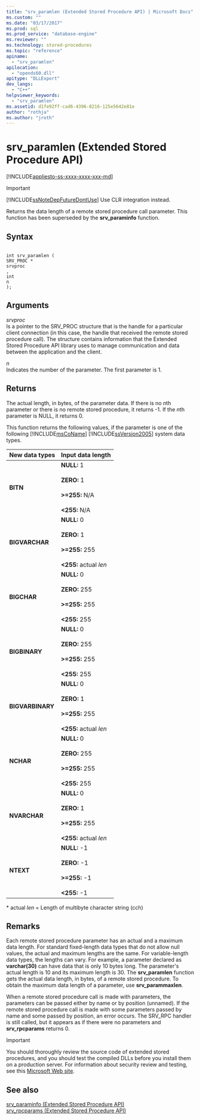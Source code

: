 ```yaml
---
title: "srv_paramlen (Extended Stored Procedure API) | Microsoft Docs"
ms.custom: ""
ms.date: "03/17/2017"
ms.prod: sql
ms.prod_service: "database-engine"
ms.reviewer: ""
ms.technology: stored-procedures
ms.topic: "reference"
apiname: 
  - "srv_paramlen"
apilocation: 
  - "opends60.dll"
apitype: "DLLExport"
dev_langs: 
  - "C++"
helpviewer_keywords: 
  - "srv_paramlen"
ms.assetid: d1fe92ff-cad6-4396-8216-125e5642e81e
author: "rothja"
ms.author: "jroth"
---
```

# srv_paramlen (Extended Stored Procedure API)
[!INCLUDE[appliesto-ss-xxxx-xxxx-xxx-md](../../includes/appliesto-ss-xxxx-xxxx-xxx-md.md)]
    
> [!IMPORTANT]  
>  [!INCLUDE[ssNoteDepFutureDontUse](../../includes/ssnotedepfuturedontuse-md.md)] Use CLR integration instead.  
  
 Returns the data length of a remote stored procedure call parameter. This function has been superseded by the **srv_paraminfo** function.  
  
## Syntax  
  
```  
  
int srv_paramlen (  
SRV_PROC *  
srvproc  
,  
int  
n   
);  
```  
  
## Arguments  
 *srvproc*  
 Is a pointer to the SRV_PROC structure that is the handle for a particular client connection (in this case, the handle that received the remote stored procedure call). The structure contains information that the Extended Stored Procedure API library uses to manage communication and data between the application and the client.  
  
 *n*  
 Indicates the number of the parameter. The first parameter is 1.  
  
## Returns  
 The actual length, in bytes, of the parameter data. If there is no *n*th parameter or there is no remote stored procedure, it returns -1. If the *n*th parameter is NULL, it returns 0.  
  
 This function returns the following values, if the parameter is one of the following [!INCLUDE[msCoName](../../includes/msconame-md.md)] [!INCLUDE[ssVersion2005](../../includes/ssversion2005-md.md)] system data types.  
  
|New data types|Input data length|  
|--------------------|-----------------------|  
|**BITN**|**NULL:** 1<br /><br /> **ZERO:** 1<br /><br /> **>=255:** N/A<br /><br /> **<255:** N/A|  
|**BIGVARCHAR**|**NULL:** 0<br /><br /> **ZERO:** 1<br /><br /> **>=255:** 255<br /><br /> **<255:** actual *len*|  
|**BIGCHAR**|**NULL:** 0<br /><br /> **ZERO:** 255<br /><br /> **>=255:** 255<br /><br /> **<255:** 255|  
|**BIGBINARY**|**NULL:** 0<br /><br /> **ZERO:** 255<br /><br /> **>=255:** 255<br /><br /> **<255:** 255|  
|**BIGVARBINARY**|**NULL:** 0<br /><br /> **ZERO:** 1<br /><br /> **>=255:** 255<br /><br /> **<255:** actual *len*|  
|**NCHAR**|**NULL:** 0<br /><br /> **ZERO:** 255<br /><br /> **>=255:** 255<br /><br /> **<255:** 255|  
|**NVARCHAR**|**NULL:** 0<br /><br /> **ZERO:** 1<br /><br /> **>=255:** 255<br /><br /> **<255:** actual *len*|  
|**NTEXT**|**NULL:** -1<br /><br /> **ZERO:** -1<br /><br /> **>=255:** -1<br /><br /> **\<255:** -1|  
  
 \*   actual *len* = Length of multibyte character string (cch)  
  
## Remarks  
 Each remote stored procedure parameter has an actual and a maximum data length. For standard fixed-length data types that do not allow null values, the actual and maximum lengths are the same. For variable-length data types, the lengths can vary. For example, a parameter declared as **varchar(30)** can have data that is only 10 bytes long. The parameter's actual length is 10 and its maximum length is 30. The **srv_paramlen** function gets the actual data length, in bytes, of a remote stored procedure. To obtain the maximum data length of a parameter, use **srv_parammaxlen**.  
  
 When a remote stored procedure call is made with parameters, the parameters can be passed either by name or by position (unnamed). If the remote stored procedure call is made with some parameters passed by name and some passed by position, an error occurs. The SRV_RPC handler is still called, but it appears as if there were no parameters and **srv_rpcparams** returns 0.  
  
> [!IMPORTANT]  
>  You should thoroughly review the source code of extended stored procedures, and you should test the compiled DLLs before you install them on a production server. For information about security review and testing, see this [Microsoft Web site](https://go.microsoft.com/fwlink/?LinkID=54761&amp;clcid=0x409https://msdn.microsoft.com/security/).  
  
## See also  
 [srv_paraminfo &#40;Extended Stored Procedure API&#41;](../../relational-databases/extended-stored-procedures-reference/srv-paraminfo-extended-stored-procedure-api.md)   
 [srv_rpcparams &#40;Extended Stored Procedure API&#41;](../../relational-databases/extended-stored-procedures-reference/srv-rpcparams-extended-stored-procedure-api.md)  
  
  
